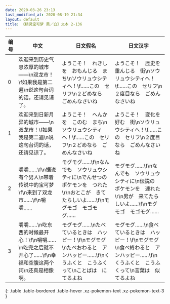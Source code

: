 ```yaml
---
date: 2020-03-26 23:13
last_modified_at: 2020-08-19 21:34
layout: default
title: 《精灵宝可梦 黑／白》文本 2-136
---
```

| 编号 | 中文 | 日文假名 | 日文汉字 |
| ---- | ---- | ---- | --- |
| 0 | 欢迎来到历史气息浓厚的城市——\n双龙市！\f如果我是第二遍\n说这句台词的话，还请见谅了。 | ようこそ！　れきしを　おもんじる　まち\nソウリュウシティへ！\f……この　セリフ\n２どめなら　ごめんなさいね | ようこそ！　歴史を　重んじる　街\nソウリュウシティへ！\f……この　セリフ\n２度目なら　ごめんなさいね |
| 1 | 欢迎来到日新月异的城市——\n双龙市！\f如果我是第二遍\n说这句台词的话，还请见谅了。 | ようこそ！　へんかを　このむ　まち\nソウリュウシティへ！\f……この　セリフ\n２どめなら　ごめんなさいね | ようこそ！　変化を　好む　街\nソウリュウシティへ！\f……この　セリフ\n２度目なら　ごめんなさいね |
| 2 | 嚼嚼……\f\n据说有个男人\n带着传说中的宝可梦\f\n来到了双龙市……\f\n嚼嚼…… | モグモグ……\f\nなんでも　ソウリュウシティに\nでんせつの　ポケモンを　つれた\r\nおとこが　きてたらしいよ……\f\nモグモゴ　モゴモグ…… | モグモグ……\f\nなんでも　ソウリュウシティに\n伝説の　ポケモンを　連れた\r\n男が　来てたらしいよ……\f\nモグモゴ　モゴモグ…… |
| 3 | 嚼嚼……\n吃东西的时候最开心！\f\n嚼嚼……\n吃完之后就不开心了……\f\n幸福和空腹这两个词\n还真是相像啊。 | モグモグ……\nたべているときは　ハッピー！\f\nモグモグ\nたべおわると　アンハッピー……\f\nくうふくと　こうふくって\nことばは　にてるよね | モグモグ……\n食べているときは　ハッピー！\f\nモグモグ\n食べ終わると　アンハッピー……\f\nくうふくと　こうふくって\n言葉は　似てるよね |
{: .table .table-bordered .table-hover .xz-pokemon-text .xz-pokemon-text-3 }